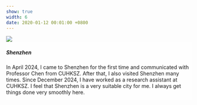 ```yaml
---
show: true
width: 6
date: 2020-01-12 00:01:00 +0800
---
```

<div>
  <img data-src="{{ 'assets/images/covers/shenzhen.jpg' | relative_url }}" class="lazy w-100 rounded-sm" src="{{ '/assets/images/empty_300x200.png' | relative_url }}">

  <div class="card-img-overlay" style="overflow: scroll; background: rgb(255,255,255,0.8)">
    <h5 class="card-title">Shenzhen</h5>
    <p class="card-text">
      In April 2024, I came to Shenzhen for the first time and communicated with Professor Chen from CUHKSZ. After that, I also visited Shenzhen many times. Since December 2024, I have worked as a research assistant at CUHKSZ. I feel that Shenzhen is a very suitable city for me. I always get things done very smoothly here.
    </p>
  </div>
</div>
